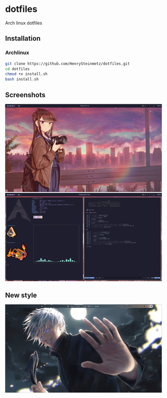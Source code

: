 # dotfiles
Arch linux dotfiles

## Installation
### Archlinux
```sh
git clone https://github.com/HenrySteinmetz/dotfiles.git
cd dotfiles
chmod +x install.sh
bash install.sh
```


## Screenshots
![](https://raw.githubusercontent.com/HenrySteinmetz/dotfiles/main/screenshots/1.png)
![](https://raw.githubusercontent.com/HenrySteinmetz/dotfiles/main/screenshots/2.png)

## New style
![](https://github.com/HenrySteinmetz/dotfiles/blob/d33e7d68743e3497a2f113806e400b58e1bb4796/screenshots/3.png)
